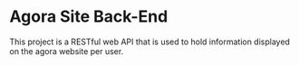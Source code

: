 Agora Site Back-End
===

This project is a RESTful web API that is used to hold information displayed
on the agora website per user.
